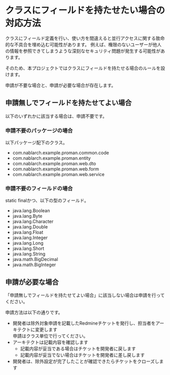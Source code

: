 # クラスにフィールドを持たせたい場合の対応方法

クラスにフィールド定義を行い、使い方を間違えると並行アクセスに関する致命的な不具合を埋め込む可能性があります。
例えば、権限のないユーザーが他人の情報を参照できてしまうような深刻なセキュリティ問題が発生する可能性があります。

そのため、本プロジェクトではクラスにフィールドを持たせる場合のルールを設けます。

申請が不要な場合と、申請が必要な場合が存在します。

## 申請無しでフィールドを持たせてよい場合

以下のいずれかに該当する場合は、申請不要です。

### 申請不要のパッケージの場合
以下パッケージ配下のクラス。
-  com.nablarch.example.proman.common.code
-  com.nablarch.example.proman.entity
-  com.nablarch.example.proman.web.dto
-  com.nablarch.example.proman.web.form
-  com.nablarch.example.proman.web.service

### 申請不要のフィールドの場合
static finalかつ、以下の型のフィールド。
- java.lang.Boolean
- java.lang.Byte
- java.lang.Character
- java.lang.Double
- java.lang.Float
- java.lang.Integer
- java.lang.Long
- java.lang.Short
- java.lang.String
- java.math.BigDecimal
- java.math.BigInteger


## 申請が必要な場合

「申請無しでフィールドを持たせてよい場合」に該当しない場合は申請を行ってください。

申請方法は以下の通りです。

- 開発者は除外対象申請を記載したRedmineチケットを発行し、担当者をアーキテクトに変更します  
  申請はクラス単位で行ってください。 
- アーキテクトは記載内容を確認します
  - 記載内容が妥当である場合はチケットを開発者に戻します
  - 記載内容が妥当でない場合はチケットを開発者に差し戻します
- 開発者は、除外設定が完了したことが確認できたらチケットをクローズします
